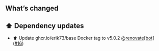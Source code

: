 ## What’s changed

## ⬆️ Dependency updates

- ⬆️ Update ghcr.io/erik73/base Docker tag to v5.0.2 @[renovate[bot]](https://github.com/apps/renovate) ([#16](https://github.com/erik73/addon-mariadb/pull/16))
